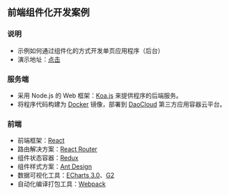 ## 前端组件化开发案例
### 说明
* 示例如何通过组件化的方式开发单页应用程序（后台）
* 演示地址：[点击](http://rokeyzki-docker-app.daoapp.io)

### 服务端
* 采用 Node.js 的 Web 框架：[Koa.js](http://koa.bootcss.com) 来提供程序的后端服务。
* 将程序代码构建为 [Docker](http://www.docker.com) 镜像，部署到 [DaoCloud](https://www.daocloud.io) 第三方应用容器云平台。

### 前端
* 前端框架：[React](https://facebook.github.io/react/)
* 路由解决方案：[React Router](http://react-guide.github.io/react-router-cn/)
* 组件状态容器：[Redux](http://redux.js.org/) 
* 组件样式方案：[Ant Design](http://ant.design/)
* 数据可视化工具：[ECharts 3.0](http://echarts.baidu.com/)、[G2](https://g2.alipay.com/)
* 自动化编译打包工具：[Webpack](https://webpack.github.io)